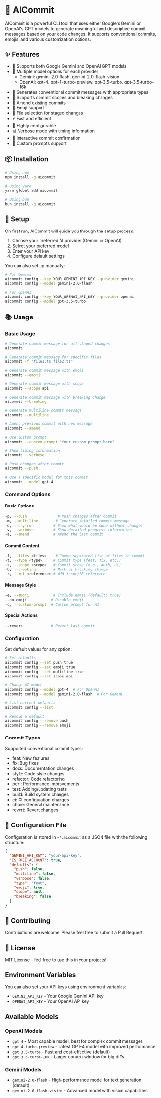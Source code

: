 # 🤖 AICommit

AICommit is a powerful CLI tool that uses either Google's Gemini or OpenAI's GPT models to generate meaningful and descriptive commit messages based on your code changes. It supports conventional commits, emojis, and various customization options.

## ✨ Features

- 🤖 Supports both Google Gemini and OpenAI GPT models
- 🧠 Multiple model options for each provider
  - Gemini: gemini-2.0-flash, gemini-2.0-flash-vision
  - OpenAI: gpt-4, gpt-4-turbo-preview, gpt-3.5-turbo, gpt-3.5-turbo-16k
- 📝 Generates conventional commit messages with appropriate types
- 🎯 Supports commit scopes and breaking changes
- 🔄 Amend existing commits
- 🎨 Emoji support
- 🎯 File selection for staged changes
- ⚡ Fast and efficient
- 🔧 Highly configurable
- 📊 Verbose mode with timing information
- 🎯 Interactive commit confirmation
- 🔄 Custom prompts support

## 📦 Installation

```bash
# Using npm
npm install -g aicommit

# Using yarn
yarn global add aicommit

# Using bun
bun install -g aicommit
```

## 🔑 Setup

On first run, AICommit will guide you through the setup process:

1. Choose your preferred AI provider (Gemini or OpenAI)
2. Select your preferred model
3. Enter your API key
4. Configure default settings

You can also set up manually:

```bash
# For Gemini
aicommit config --key YOUR_GEMINI_API_KEY --provider gemini
aicommit config --model gemini-2.0-flash

# For OpenAI
aicommit config --key YOUR_OPENAI_API_KEY --provider openai
aicommit config --model gpt-3.5-turbo
```

## 📚 Usage

### Basic Usage

```bash
# Generate commit message for all staged changes
aicommit

# Generate commit message for specific files
aicommit -f "file1.ts file2.ts"

# Generate commit message with emoji
aicommit --emoji

# Generate commit message with scope
aicommit --scope api

# Generate commit message with breaking change
aicommit --breaking

# Generate multiline commit message
aicommit --multiline

# Amend previous commit with new message
aicommit --amend

# Use custom prompt
aicommit --custom-prompt "Your custom prompt here"

# Show timing information
aicommit --verbose

# Push changes after commit
aicommit --push

# Use a specific model for this commit
aicommit --model gpt-4
```

### Command Options

#### Basic Options
```bash
-p, --push              # Push changes after commit
-m, --multiline        # Generate detailed commit message
-d, --dry-run         # Show what would be done without changes
-v, --verbose         # Show detailed progress information
-a, --amend           # Amend the last commit
```

#### Commit Content
```bash
-f, --files <files>    # Comma-separated list of files to commit
-t, --type <type>     # Commit type (feat, fix, etc.)
-s, --scope <scope>   # Commit scope (e.g., auth, ui)
-b, --breaking        # Mark as breaking change
-r, --ref <reference> # Add issue/PR reference
```

#### Message Style
```bash
-e, --emoji           # Include emoji (default: true)
--no-emoji           # Disable emoji
-c, --custom-prompt  # Custom prompt for AI
```

#### Special Actions
```bash
--revert             # Revert last commit
```

### Configuration

Set default values for any option:
```bash
# Set defaults
aicommit config --set push true
aicommit config --set emoji true
aicommit config --set multiline true
aicommit config --set scope api

# Change AI model
aicommit config --model gpt-4  # For OpenAI
aicommit config --model gemini-2.0-flash  # For Gemini

# List current defaults
aicommit config --list

# Remove a default
aicommit config --remove push
aicommit config --remove emoji
```

### Commit Types

Supported conventional commit types:
- feat: New features
- fix: Bug fixes
- docs: Documentation changes
- style: Code style changes
- refactor: Code refactoring
- perf: Performance improvements
- test: Adding/updating tests
- build: Build system changes
- ci: CI configuration changes
- chore: General maintenance
- revert: Revert changes

## 🔧 Configuration File

Configuration is stored in `~/.aicommit` as a JSON file with the following structure:
```json
{
  "GEMINI_API_KEY": "your-api-key",
  "IS_FREE_ACCOUNT": true,
  "defaults": {
    "push": false,
    "multiline": false,
    "verbose": false,
    "type": "feat",
    "emoji": true,
    "scope": null,
    "breaking": false
  }
}
```

## 🤝 Contributing

Contributions are welcome! Please feel free to submit a Pull Request.

## 📄 License

MIT License - feel free to use this in your projects! 

## Environment Variables

You can also set your API keys using environment variables:

- `GEMINI_API_KEY` - Your Google Gemini API key
- `OPENAI_API_KEY` - Your OpenAI API key 

## Available Models

### OpenAI Models
- `gpt-4` - Most capable model, best for complex commit messages
- `gpt-4-turbo-preview` - Latest GPT-4 model with improved performance
- `gpt-3.5-turbo` - Fast and cost-effective (default)
- `gpt-3.5-turbo-16k` - Larger context window for big diffs

### Gemini Models
- `gemini-2.0-flash` - High-performance model for text generation (default)
- `gemini-2.0-flash-vision` - Advanced model with vision capabilities 
